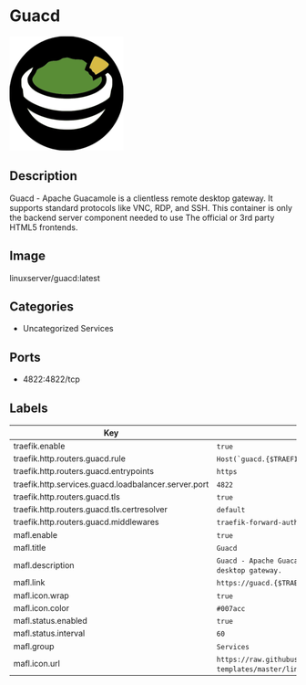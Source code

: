 # Guacd

![Logo](images/Guacd.png)

## Description
Guacd \- Apache Guacamole is a clientless remote desktop gateway. It supports standard protocols like VNC, RDP, and SSH. This container is only the backend server component needed to use The official or 3rd party HTML5 frontends.

## Image
linuxserver/guacd:latest

## Categories
- Uncategorized Services

## Ports
- 4822:4822/tcp

## Labels
| Key | Value |
|-----|-------|
| traefik.enable | ```true``` |
| traefik.http.routers.guacd.rule | ```Host(`guacd.{$TRAEFIK_INGRESS_DOMAIN}`)``` |
| traefik.http.routers.guacd.entrypoints | ```https``` |
| traefik.http.services.guacd.loadbalancer.server.port | ```4822``` |
| traefik.http.routers.guacd.tls | ```true``` |
| traefik.http.routers.guacd.tls.certresolver | ```default``` |
| traefik.http.routers.guacd.middlewares | ```traefik-forward-auth``` |
| mafl.enable | ```true``` |
| mafl.title | ```Guacd``` |
| mafl.description | ```Guacd - Apache Guacamole is a clientless remote desktop gateway.``` |
| mafl.link | ```https://guacd.{$TRAEFIK_INGRESS_DOMAIN}``` |
| mafl.icon.wrap | ```true``` |
| mafl.icon.color | ```#007acc``` |
| mafl.status.enabled | ```true``` |
| mafl.status.interval | ```60``` |
| mafl.group | ```Services``` |
| mafl.icon.url | ```https://raw.githubusercontent.com/linuxserver/docker-templates/master/linuxserver.io/img/guacd.png``` |

